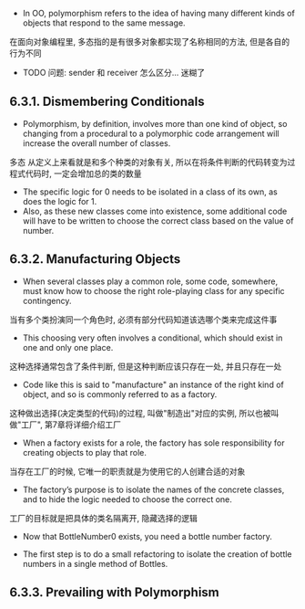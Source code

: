 + In OO, polymorphism refers to the idea of having many different kinds of objects that respond to the same message.

在面向对象编程里, 多态指的是有很多对象都实现了名称相同的方法, 但是各自的行为不同

+ TODO 问题: sender 和 receiver 怎么区分... 迷糊了

## 6.3.1. Dismembering Conditionals

+ Polymorphism, by definition, involves more than one kind of object, so changing from a procedural to a polymorphic code arrangement will increase the overall number of classes.

多态 从定义上来看就是和多个种类的对象有关, 所以在将条件判断的代码转变为过程式代码时, 一定会增加总的类的数量

+ The specific logic for 0 needs to be isolated in a class of its own, as does the logic for 1.
+ Also, as these new classes come into existence, some additional code will have to be written to choose the correct class based on the value of number.


## 6.3.2. Manufacturing Objects

+ When several classes play a common role, some code, somewhere, must know how to choose the right role-playing class for any specific contingency.

当有多个类扮演同一个角色时, 必须有部分代码知道该选哪个类来完成这件事

+ This choosing very often involves a conditional, which should exist in one and only one place.

这种选择通常包含了条件判断, 但是这种判断应该只存在一处, 并且只存在一处

+ Code like this is said to "manufacture" an instance of the right kind of object, and so is commonly referred to as a factory.

这种做出选择(决定类型的代码)的过程, 叫做"制造出"对应的实例, 所以也被叫做"工厂", 第7章将详细介绍工厂

+ When a factory exists for a role, the factory has sole responsibility for creating objects to play that role.

当存在工厂的时候, 它唯一的职责就是为使用它的人创建合适的对象

+ The factory’s purpose is to isolate the names of the concrete classes, and to hide the logic needed to choose the correct one.

工厂的目标就是把具体的类名隔离开, 隐藏选择的逻辑

+ Now that BottleNumber0 exists, you need a bottle number factory.

+ The first step is to do a small refactoring to isolate the creation of bottle numbers in a single method of Bottles.





## 6.3.3. Prevailing with Polymorphism

